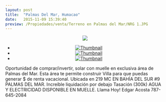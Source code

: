 ```yaml
---
layout: post
title:  "Palmas Del Mar, Humacao"
date:   2015-11-09 15:39:40
preview: /Propiedades/venta/Terreno en Palmas del Mar/NRG 1.JPG
---
```


<center>
	<div class="mainImg">
		<img src="/Edweb/Propiedades/venta/Terreno en Palmas del Mar/NRG 1.JPG" class="custom">
	</div>
	<!--aqui comienza las fotos pequeñas -->
	<ul class="thumbnails">
	  <li>
	    <a href="/Edweb/Propiedades/venta/Terreno en Palmas del Mar/NRG 1.JPG">
	      <img class="tumbnails" src="/Edweb/Propiedades/venta/Terreno en Palmas del Mar/NRG 1.JPG" alt="Thumbnail">
	    </a>
	  </li>
	  <li>
	    <a href="/Edweb/Propiedades/venta/Terreno en Palmas del Mar/NRG2.JPG">
	      <img class="tumbnails" src="/Edweb/Propiedades/venta/Terreno en Palmas del Mar/NRG2.JPG" alt="Thumbnail">
	    </a>
	  </li>
	  <li>
	    <a href="/Edweb/Propiedades/venta/Terreno en Palmas del Mar/NRG3.JPG">
	      <img class="tumbnails" src="/Edweb/Propiedades/venta/Terreno en Palmas del Mar/NRG3.JPG" alt="Thumbnail">
	    </a>
	  </li>
	</ul>
	<script src="https://ajax.googleapis.com/ajax/libs/jquery/1.9.1/jquery.min.js"></script>
	<script type="text/javascript" src="/Edweb/js/jquery.simpleGal.js"></script>
	<script>
		$(document).ready(function () {
			$('.thumbnails').simpleGal({
				mainImage: '.custom'
			});
		});
	</script>
</center>

Oportunidad de comprar/invertir, solar con muelle en exclusiva área de Palmas del Mar. Esta área te permite construir Villa para que puedas generar $ de renta vacacional. Ubicada en 219 MC EN BAHÍA DEL SUR #9 PALMAS DEL MAR. Increíble liquidación por debajo Tasación (300k) AGUA Y ELECTRICIDAD DISPONIBLE EN MUELLE. Llama Hoy! Edgar Acosta 787-645-2084 
